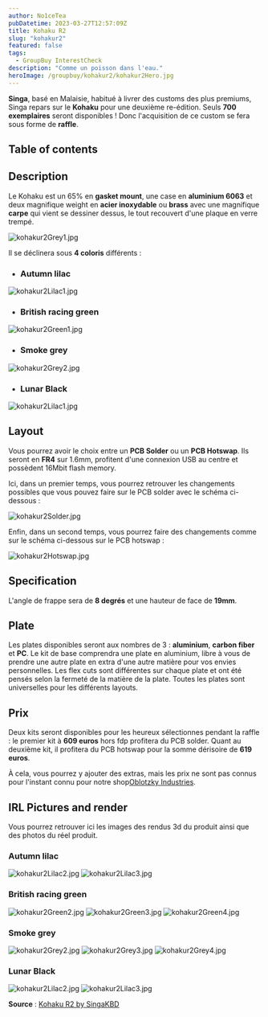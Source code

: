 ```yaml
---
author: No1ceTea
pubDatetime: 2023-03-27T12:57:09Z
title: Kohaku R2
slug: "kohakur2"
featured: false
tags:
  - GroupBuy InterestCheck
description: "Comme un poisson dans l'eau."
heroImage: /groupbuy/kohakur2/kohakur2Hero.jpg
---
```


**Singa**, basé en Malaisie, habitué à livrer des customs des plus premiums, Singa repars sur le **Kohaku** pour une deuxième re-édition. Seuls **700 exemplaires** seront disponibles ! Donc l'acquisition de ce custom se fera sous forme de **raffle**.

## Table of contents

## Description

Le Kohaku est un 65% en **gasket mount**, une case en **aluminium 6063** et deux magnifique weight en **acier inoxydable** ou **brass** avec une magnifique **carpe** qui vient se dessiner dessus, le tout recouvert d'une plaque en verre trempé.

![kohakur2Grey1.jpg](/groupbuy/kohakur2/kohakur2Grey1.jpg)

Il se déclinera sous **4 coloris** différents :

- ### Autumn lilac

![kohakur2Lilac1.jpg](/groupbuy/kohakur2/kohakur2Lilac1.jpg)

- ### British racing green

![kohakur2Green1.jpg](/groupbuy/kohakur2/kohakur2Green1.jpg)

- ### Smoke grey

![kohakur2Grey2.jpg](/groupbuy/kohakur2/kohakur2Grey2.jpg)

- ### Lunar Black

![kohakur2Lilac1.jpg](/groupbuy/kohakur2/kohakur2Black1.jpg)

## Layout

Vous pourrez avoir le choix entre un **PCB Solder** ou un **PCB Hotswap**. Ils seront en **FR4** sur 1.6mm, profitent d'une connexion USB au centre et possèdent 16Mbit flash memory.

Ici, dans un premier temps, vous pourrez retrouver les changements possibles que vous pouvez faire sur le PCB solder avec le schéma ci-dessous :

![kohakur2Solder.jpg](/groupbuy/kohakur2/kohakur2Solder.jpg)

Enfin, dans un second temps, vous pourrez faire des changements comme sur le schéma ci-dessous sur le PCB hotswap :

![kohakur2Hotswap.jpg](/groupbuy/kohakur2/kohakur2Hotswap.jpg)

## Specification

L'angle de frappe sera de **8 degrés** et une hauteur de face de **19mm**.

## Plate

Les plates disponibles seront aux nombres de 3 : **aluminium**, **carbon fiber** et **PC**. Le kit de base comprendra une plate en aluminium, libre à vous de prendre une autre plate en extra d'une autre matière pour vos envies personnelles. Les flex cuts sont différentes sur chaque plate et ont été pensés selon la fermeté de la matière de la plate. Toutes les plates sont universelles pour les différents layouts.

## Prix

Deux kits seront disponibles pour les heureux sélectionnes pendant la raffle : le premier kit à **609 euros** hors fdp profitera du PCB solder. Quant au deuxième kit, il profitera du PCB hotswap pour la somme dérisoire de **619 euros**.

À cela, vous pourrez y ajouter des extras, mais les prix ne sont pas connus pour l'instant connu pour notre shop[Oblotzky Industries](https://oblotzky.industries/).

## IRL Pictures and render

Vous pourrez retrouver ici les images des rendus 3d du produit ainsi que des photos du réel produit.

### Autumn lilac

![kohakur2Lilac2.jpg](/groupbuy/kohakur2/kohakur2Lilac2.jpg)
![kohakur2Lilac3.jpg](/groupbuy/kohakur2/kohakur2Lilac3.jpg)

### British racing green

![kohakur2Green2.jpg](/groupbuy/kohakur2/kohakur2Green2.jpg)
![kohakur2Green3.jpg](/groupbuy/kohakur2/kohakur2Green3.jpg)
![kohakur2Green4.jpg](/groupbuy/kohakur2/kohakur2Green4.jpg)

### Smoke grey

![kohakur2Grey2.jpg](/groupbuy/kohakur2/kohakur2Grey1.jpg)
![kohakur2Grey3.jpg](/groupbuy/kohakur2/kohakur2Grey3.jpg)
![kohakur2Grey4.jpg](/groupbuy/kohakur2/kohakur2Grey4.jpg)

### Lunar Black

![kohakur2Lilac2.jpg](/groupbuy/kohakur2/kohakur2Black2.jpg)
![kohakur2Lilac3.jpg](/groupbuy/kohakur2/kohakur2Black3.jpg)

**Source** : [Kohaku R2 by SingaKBD](https://singakbd.com/blogs/groupbuy-and-updates/kohaku-r2-groupbuy)
